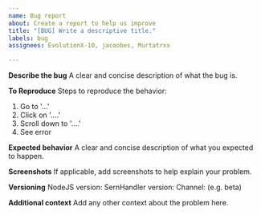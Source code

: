 ```yaml
---
name: Bug report
about: Create a report to help us improve
title: "[BUG] Write a descriptive title."
labels: bug
assignees: EvolutionX-10, jacoobes, Murtatrxx

---
```


**Describe the bug**
A clear and concise description of what the bug is.

**To Reproduce**
Steps to reproduce the behavior:
1. Go to '...'
2. Click on '....'
3. Scroll down to '....'
4. See error

**Expected behavior**
A clear and concise description of what you expected to happen.

**Screenshots**
If applicable, add screenshots to help explain your problem.

**Versioning**
NodeJS version: 
SernHandler version:
Channel: (e.g. beta)

**Additional context**
Add any other context about the problem here.
